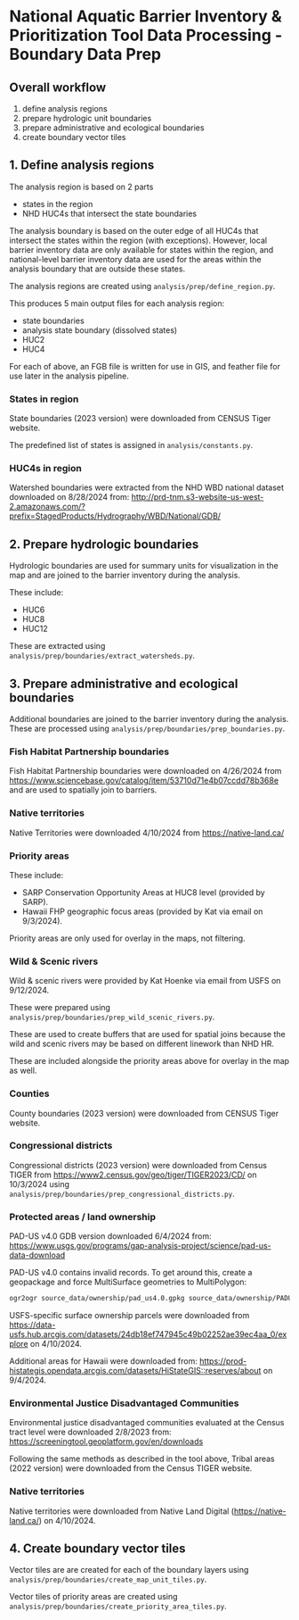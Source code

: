 # National Aquatic Barrier Inventory & Prioritization Tool Data Processing - Boundary Data Prep

## Overall workflow

1. define analysis regions
2. prepare hydrologic unit boundaries
3. prepare administrative and ecological boundaries
4. create boundary vector tiles

## 1. Define analysis regions

The analysis region is based on 2 parts

- states in the region
- NHD HUC4s that intersect the state boundaries

The analysis boundary is based on the outer edge of all HUC4s that intersect
the states within the region (with exceptions). However, local barrier inventory
data are only available for states within the region, and national-level
barrier inventory data are used for the areas within the analysis boundary that
are outside these states.

The analysis regions are created using `analysis/prep/define_region.py`.

This produces 5 main output files for each analysis region:

- state boundaries
- analysis state boundary (dissolved states)
- HUC2
- HUC4

For each of above, an FGB file is written for use in GIS, and feather file
for use later in the analysis pipeline.

### States in region

State boundaries (2023 version) were downloaded from CENSUS Tiger website.

The predefined list of states is assigned in `analysis/constants.py`.

### HUC4s in region

Watershed boundaries were extracted from the NHD WBD national dataset downloaded
on 8/28/2024 from: http://prd-tnm.s3-website-us-west-2.amazonaws.com/?prefix=StagedProducts/Hydrography/WBD/National/GDB/

## 2. Prepare hydrologic boundaries

Hydrologic boundaries are used for summary units for visualization in the map
and are joined to the barrier inventory during the analysis.

These include:

- HUC6
- HUC8
- HUC12

These are extracted using `analysis/prep/boundaries/extract_watersheds.py`.

## 3. Prepare administrative and ecological boundaries

Additional boundaries are joined to the barrier inventory during the analysis.
These are processed using `analysis/prep/boundaries/prep_boundaries.py`.

### Fish Habitat Partnership boundaries

Fish Habitat Partnership boundaries were downloaded on 4/26/2024 from
https://www.sciencebase.gov/catalog/item/53710d71e4b07ccdd78b368e
and are used to spatially join to barriers.

### Native territories

Native Territories were downloaded 4/10/2024 from https://native-land.ca/

### Priority areas

These include:

- SARP Conservation Opportunity Areas at HUC8 level (provided by SARP).
- Hawaii FHP geographic focus areas (provided by Kat via email on 9/3/2024).

Priority areas are only used for overlay in the maps, not filtering.

### Wild & Scenic rivers

Wild & scenic rivers were provided by Kat Hoenke via email from USFS on 9/12/2024.

These were prepared using `analysis/prep/boundaries/prep_wild_scenic_rivers.py`.

These are used to create buffers that are used for spatial joins because the
wild and scenic rivers may be based on different linework than NHD HR.

These are included alongside the priority areas above for overlay in the map as well.

### Counties

County boundaries (2023 version) were downloaded from CENSUS Tiger website.

### Congressional districts

Congressional districts (2023 version) were downloaded from Census TIGER from
https://www2.census.gov/geo/tiger/TIGER2023/CD/ on 10/3/2024 using
`analysis/prep/boundaries/prep_congressional_districts.py`.

### Protected areas / land ownership

PAD-US v4.0 GDB version downloaded 6/4/2024 from: https://www.usgs.gov/programs/gap-analysis-project/science/pad-us-data-download

PAD-US v4.0 contains invalid records. To get around this, create a geopackage and
force MultiSurface geometries to MultiPolygon:

```bash
ogr2ogr source_data/ownership/pad_us4.0.gpkg source_data/ownership/PADUS4_0_Geodatabase.gdb PADUS4_0Combined_Proclamation_Marine_Fee_Designation_Easement -progress -skipfailures -nlt MultiPolygon
```

USFS-specific surface ownership parcels were downloaded from https://data-usfs.hub.arcgis.com/datasets/24db18ef747945c49b02252ae39ec4aa_0/explore
on 4/10/2024.

Additional areas for Hawaii were downloaded from: https://prod-histategis.opendata.arcgis.com/datasets/HiStateGIS::reserves/about
on 9/4/2024.

### Environmental Justice Disadvantaged Communities

Environmental justice disadvantaged communities evaluated at the Census tract level
were downloaded 2/8/2023 from: https://screeningtool.geoplatform.gov/en/downloads

Following the same methods as described in the tool above, Tribal areas (2022 version)
were downloaded from the Census TIGER website.

### Native territories

Native territories were downloaded from Native Land Digital (https://native-land.ca/)
on 4/10/2024.

## 4. Create boundary vector tiles

Vector tiles are are created for each of the boundary layers using `analysis/prep/boundaries/create_map_unit_tiles.py`.

Vector tiles of priority areas are created using `analysis/prep/boundaries/create_priority_area_tiles.py`.
